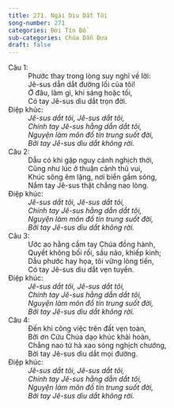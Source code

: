 ```yaml
---
title: 271. Ngài Dìu Dắt Tôi
song-number: 271
categories: Đời Tín Đồ
sub-categories: Chúa Dẫn Đưa
draft: false
---
```

<dl><dt>Câu 1:</dt><dd data-verse="1">Phước thay trong lòng suy nghĩ về lời: <br/>Jê-sus dẫn dắt đường lối của tôi! <br/>Ở đâu, làm gì, khi sáng hoặc tối, <br/>Có tay Jê-sus dìu dắt trọn đời. </dd><dt>Điệp khúc:</dt><dd data-chorus="1"><em>Jê-sus dắt tôi, Jê-sus dắt tôi, <br/>Chính tay Jê-sus hằng dẫn dắt tôi, <br/>Nguyện làm môn đồ tín trung suốt đời, <br/>Bởi tay Jê-sus dìu dắt không rời. </em></dd><dt>Câu 2:</dt><dd data-verse="2">Dẫu có khi gặp nguy cảnh nghịch thời, <br/>Cũng như lúc ở thuận cảnh thú vui, <br/>Khúc sông êm lặng, nơi biển gầm sóng, <br/>Nắm tay Jê-sus thật chẳng nao lòng. </dd><dt>Điệp khúc:</dt><dd data-chorus="1"><em>Jê-sus dắt tôi, Jê-sus dắt tôi, <br/>Chính tay Jê-sus hằng dẫn dắt tôi, <br/>Nguyện làm môn đồ tín trung suốt đời, <br/>Bởi tay Jê-sus dìu dắt không rời. </em></dd><dt>Câu 3:</dt><dd data-verse="3">Ước ao hằng cầm tay Chúa đồng hành, <br/>Quyết không bối rối, sầu não, khiếp kinh; <br/>Dẫu phước hay họa, tôi vững lòng tiến, <br/>Có tay Jê-sus dìu dắt vẹn tuyền. </dd><dt>Điệp khúc:</dt><dd data-chorus="1"><em>Jê-sus dắt tôi, Jê-sus dắt tôi, <br/>Chính tay Jê-sus hằng dẫn dắt tôi, <br/>Nguyện làm môn đồ tín trung suốt đời, <br/>Bởi tay Jê-sus dìu dắt không rời. </em></dd><dt>Câu 4:</dt><dd data-verse="4">Đến khi công việc trên đất vẹn toàn, <br/>Bởi ơn Cứu Chúa dạo khúc khải hoàn, <br/>Chẳng nao tử hà xao sóng nghịch chướng, <br/>Bởi tay Jê-sus dìu dắt mọi đường. </dd><dt>Điệp khúc:</dt><dd data-chorus="1"><em>Jê-sus dắt tôi, Jê-sus dắt tôi, <br/>Chính tay Jê-sus hằng dẫn dắt tôi, <br/>Nguyện làm môn đồ tín trung suốt đời, <br/>Bởi tay Jê-sus dìu dắt không rời. </em></dd></dl>